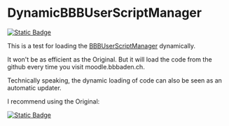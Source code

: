 #    DynamicBBBUserScriptManager
[![Static Badge](https://img.shields.io/badge/Install-Script-green?style=for-the-badge)](https://github.com/MyDrift-user/DynamicBBBUserScriptManager/raw/main/DynamicBBBUserScriptManager.user.js)

This is a test for loading the [BBBUserScriptManager](https://github.com/BBBaden-Moodle-userscripts/BBBUserScriptManager) dynamically.


It won't be as efficient as the Original. But it will load the code from the github every time you visit moodle.bbbaden.ch.

Technically speaking, the dynamic loading of code can also be seen as an automatic updater.



I recommend using the Original:

[![Static Badge](https://img.shields.io/badge/Install-Script-green?style=for-the-badge)](https://github.com/BBBaden-Moodle-userscripts/BBBUserScriptManager/raw/main/BBBUserScriptManager.user.js)

